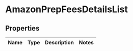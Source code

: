 
# AmazonPrepFeesDetailsList

## Properties
Name | Type | Description | Notes
------------ | ------------- | ------------- | -------------



